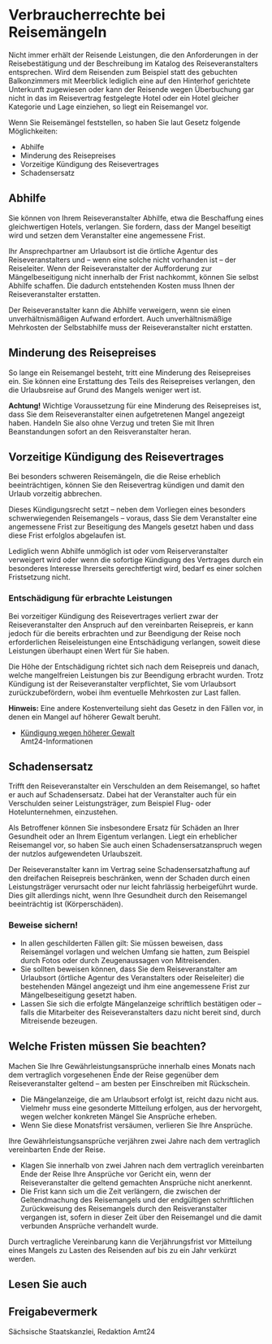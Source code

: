 # Verbraucherrechte bei Reisemängeln

Nicht immer erhält der Reisende Leistungen, die den Anforderungen in der Reisebestätigung und der Beschreibung im Katalog des Reiseveranstalters entsprechen. Wird dem Reisenden zum Beispiel statt des gebuchten Balkonzimmers mit Meerblick lediglich eine auf den Hinterhof gerichtete Unterkunft zugewiesen oder kann der Reisende wegen Überbuchung gar nicht in das im Reisevertrag festgelegte Hotel oder ein Hotel gleicher Kategorie und Lage einziehen, so liegt ein Reisemangel vor.

Wenn Sie Reisemängel feststellen, so haben Sie laut Gesetz folgende Möglichkeiten:

* Abhilfe
* Minderung des Reisepreises
* Vorzeitige Kündigung des Reisevertrages
* Schadensersatz

Abhilfe
-------

Sie können von Ihrem Reiseveranstalter Abhilfe, etwa die Beschaffung eines gleichwertigen Hotels, verlangen. Sie fordern, dass der Mangel beseitigt wird und setzen dem Veranstalter eine angemessene Frist.

Ihr Ansprechpartner am Urlaubsort ist die örtliche Agentur des Reiseveranstalters und – wenn eine solche nicht vorhanden ist – der Reiseleiter. Wenn der Reiseveranstalter der Aufforderung zur Mängelbeseitigung nicht innerhalb der Frist nachkommt, können Sie selbst Abhilfe schaffen. Die dadurch entstehenden Kosten muss Ihnen der Reiseveranstalter erstatten.

Der Reiseveranstalter kann die Abhilfe verweigern, wenn sie einen unverhältnismäßigen Aufwand erfordert. Auch unverhältnismäßige Mehrkosten der Selbstabhilfe muss der Reiseveranstalter nicht erstatten.

Minderung des Reisepreises
--------------------------

So lange ein Reisemangel besteht, tritt eine Minderung des Reisepreises ein. Sie können eine Erstattung des Teils des Reisepreises verlangen, den die Urlaubsreise auf Grund des Mangels weniger wert ist.

**Achtung!** Wichtige Voraussetzung für eine Minderung des Reisepreises ist, dass Sie dem Reiseveranstalter einen aufgetretenen Mangel angezeigt haben. Handeln Sie also ohne Verzug und treten Sie mit Ihren Beanstandungen sofort an den Reisveranstalter heran.

Vorzeitige Kündigung des Reisevertrages
---------------------------------------

Bei besonders schweren Reisemängeln, die die Reise erheblich beeinträchtigen, können Sie den Reisevertrag kündigen und damit den Urlaub vorzeitig abbrechen.

Dieses Kündigungsrecht setzt – neben dem Vorliegen eines besonders schwerwiegenden Reisemangels – voraus, dass Sie dem Veranstalter eine angemessene Frist zur Beseitigung des Mangels gesetzt haben und dass diese Frist erfolglos abgelaufen ist.

Lediglich wenn Abhilfe unmöglich ist oder vom Reiserveranstalter verweigert wird oder wenn die sofortige Kündigung des Vertrages durch ein besonderes Interesse Ihrerseits gerechtfertigt wird, bedarf es einer solchen Fristsetzung nicht.

### Entschädigung für erbrachte Leistungen

Bei vorzeitiger Kündigung des Reisevertrages verliert zwar der Reiseveranstalter den Anspruch auf den vereinbarten Reisepreis, er kann jedoch für die bereits erbrachten und zur Beendigung der Reise noch erforderlichen Reiseleistungen eine Entschädigung verlangen, soweit diese Leistungen überhaupt einen Wert für Sie haben.

Die Höhe der Entschädigung richtet sich nach dem Reisepreis und danach, welche mangelfreien Leistungen bis zur Beendigung erbracht wurden. Trotz Kündigung ist der Reiseveranstalter verpflichtet, Sie vom Urlaubsort zurückzubefördern, wobei ihm eventuelle Mehrkosten zur Last fallen.

**Hinweis:** Eine andere Kostenverteilung sieht das Gesetz in den Fällen vor, in denen ein Mangel auf höherer Gewalt beruht.

* [Kündigung wegen höherer Gewalt](https://amt24dev.sachsen.de/zufi/lebenslagen/5000701)  
   Amt24-Informationen

Schadensersatz
--------------

Trifft den Reiseveranstalter ein Verschulden an dem Reisemangel, so haftet er auch auf Schadensersatz. Dabei hat der Veranstalter auch für ein Verschulden seiner Leistungsträger, zum Beispiel Flug- oder Hotelunternehmen, einzustehen.

Als Betroffener können Sie insbesondere Ersatz für Schäden an Ihrer Gesundheit oder an Ihrem Eigentum verlangen. Liegt ein erheblicher Reisemangel vor, so haben Sie auch einen Schadensersatzanspruch wegen der nutzlos aufgewendeten Urlaubszeit.

Der Reiseveranstalter kann im Vertrag seine Schadensersatzhaftung auf den dreifachen Reisepreis beschränken, wenn der Schaden durch einen Leistungsträger verursacht oder nur leicht fahrlässig herbeigeführt wurde. Dies gilt allerdings nicht, wenn Ihre Gesundheit durch den Reisemangel beeinträchtig ist (Körperschäden).

### Beweise sichern!

* In allen geschilderten Fällen gilt: Sie müssen beweisen, dass Reisemängel vorlagen und welchen Umfang sie hatten, zum Beispiel durch Fotos oder durch Zeugenaussagen von Mitreisenden.
* Sie sollten beweisen können, dass Sie dem Reiseveranstalter am Urlaubsort (örtliche Agentur des Veranstalters oder Reiseleiter) die bestehenden Mängel angezeigt und ihm eine angemessene Frist zur Mängelbeseitigung gesetzt haben.
* Lassen Sie sich die erfolgte Mängelanzeige schriftlich bestätigen oder – falls die Mitarbeiter des Reiseveranstalters dazu nicht bereit sind, durch Mitreisende bezeugen.

Welche Fristen müssen Sie beachten?
-----------------------------------

Machen Sie Ihre Gewährleistungsansprüche innerhalb eines Monats nach dem vertraglich vorgesehenen Ende der Reise gegenüber dem Reiseveranstalter geltend – am besten per Einschreiben mit Rückschein.

* Die Mängelanzeige, die am Urlaubsort erfolgt ist, reicht dazu nicht aus. Vielmehr muss eine gesonderte Mitteilung erfolgen, aus der hervorgeht, wegen welcher konkreten Mängel Sie Ansprüche erheben.
* Wenn Sie diese Monatsfrist versäumen, verlieren Sie Ihre Ansprüche.

Ihre Gewährleistungsansprüche verjähren zwei Jahre nach dem vertraglich vereinbarten Ende der Reise.

* Klagen Sie innerhalb von zwei Jahren nach dem vertraglich vereinbarten Ende der Reise Ihre Ansprüche vor Gericht ein, wenn der Reiseveranstalter die geltend gemachten Ansprüche nicht anerkennt.
* Die Frist kann sich um die Zeit verlängern, die zwischen der Geltendmachung des Reisemangels und der endgültigen schriftlichen Zurückweisung des Reisemangels durch den Reisveranstalter vergangen ist, sofern in dieser Zeit über den Reisemangel und die damit verbunden Ansprüche verhandelt wurde.

Durch vertragliche Vereinbarung kann die Verjährungsfrist vor Mitteilung eines Mangels zu Lasten des Reisenden auf bis zu ein Jahr verkürzt werden.

## Lesen Sie auch

## Freigabevermerk

Sächsische Staatskanzlei, Redaktion Amt24
